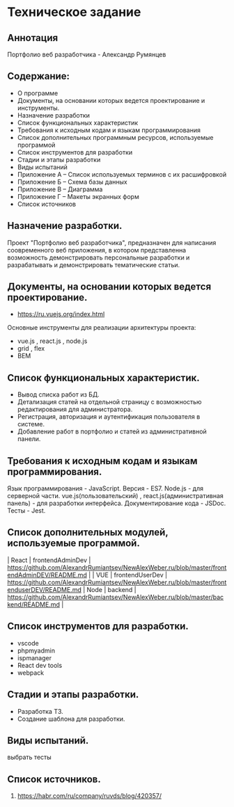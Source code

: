 # Техническое задание

## Аннотация

Портфолио веб разработчика - Александр Румянцев

## Содержание:
* О программе	
* Документы, на основании которых ведется проектирование и инструменты.	
* Назначение разработки	
* Список функциональных характеристик	
* Требования к исходным кодам и языкам программирования	
* Список дополнительных программным ресурсов, используемые программой	
* Список инструментов для разработки	
* Стадии и этапы разработки
* Виды испытаний	
* Приложение А – Список используемых терминов с их расшифровкой	
* Приложение Б – Схема базы данных	
* Приложение В – Диаграмма 	
* Приложение Г – Макеты экранных форм	
* Список источников	


## Назначение разработки.

Проект "Портфолио веб разработчика", предназначен для написания соовременного веб приложения, в котором представленна возможность демонстрировать персональные разработки и разрабатывать и демонстрировать тематические статьи. 

## Документы, на основании которых ведется проектирование.

* https://ru.vuejs.org/index.html


Основные инструменты для реализации архитектуры проекта:
* vue.js , react.js , node.js
* grid , flex
* BEM

## Список функциональных характеристик.
* Вывод списка работ из БД.
* Детализация статей на отдельной страницу с возможностью редактирования для администратора.
* Регистрация, авторизация и аутентификация пользователя в системе.
* Добавление работ в портфолио и статей из административной панели.

## Требования к исходным кодам и языкам программирования.
Язык программирования - JavaScript. Версия - ES7. Node.js - для серверной части. vue.js(пользовательский) , react.js(административная панель) - для разработки интерфейса. Документирование кода - JSDoc. Тесты - Jest.

## Список дополнительных модулей, используемые программой.

| React |  frontendAdminDev | https://github.com/AlexandrRumiantsev/NewAlexWeber.ru/blob/master/frontendAdminDEV/README.md | 
| VUE |  frontendUserDev |  https://github.com/AlexandrRumiantsev/NewAlexWeber.ru/blob/master/frontenduserDEV/README.md | 
Node |  backend |  https://github.com/AlexandrRumiantsev/NewAlexWeber.ru/blob/master/backend/README.md | 




## Список инструментов для разработки.

* vscode
* phpmyadmin
* ispmanager
* React dev tools
* webpack

## Стадии и этапы разработки.

* Разработка ТЗ.
* Создание шаблона для разработки.

## Виды испытаний.

выбрать тесты

## Список источников.

1) https://habr.com/ru/company/ruvds/blog/420357/